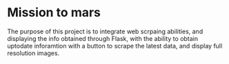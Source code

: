 # Mission to mars
The purpose of this project is to integrate web scrpaing abilities, and displaying the info obtained through Flask, with the ability to obtain uptodate inforamtion with a button to scrape the latest data, and display full resolution images.
